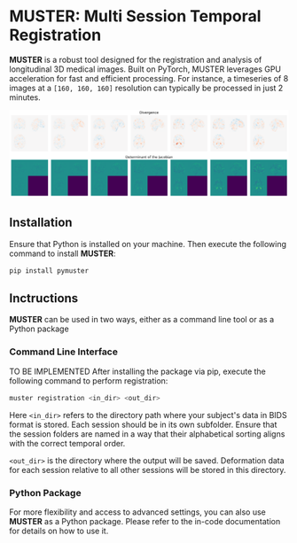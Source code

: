 # MUSTER: Multi Session Temporal Registration
**MUSTER** is a robust tool designed for the registration and analysis of longitudinal 3D medical images. Built on PyTorch, MUSTER leverages GPU acceleration for fast and efficient processing. For instance, a timeseries of 8 images at a ``[160, 160, 160]`` resolution can typically be processed in just 2 minutes.

![Divergence and Jacobi Determinant](docs/figures/muster_div_detjac.png)

## Installation
Ensure that Python is installed on your machine. Then execute the following command to install **MUSTER**:

```bash
pip install pymuster
```
## Inctructions
**MUSTER** can be used in two ways, either as a command line tool or as a Python package

### Command Line Interface
TO BE IMPLEMENTED
After installing the package via pip, execute the following command to perform registration:
```bash
muster registration <in_dir> <out_dir>
```
Here ``<in_dir>`` refers to the directory path where your subject's data in BIDS format is stored. Each session should be in its own subfolder. Ensure that the session folders are named in a way that their alphabetical sorting aligns with the correct temporal order.

``<out_dir>`` is the directory where the output will be saved. Deformation data for each session relative to all other sessions will be stored in this directory.

### Python Package
For more flexibility and access to advanced settings, you can also use **MUSTER** as a Python package. Please refer to the in-code documentation for details on how to use it.
